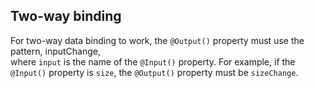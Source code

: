 ## Two-way binding

For two-way data binding to work, the `@Output()` property must use the pattern, inputChange,  
where `input` is the name of the `@Input()` property. For example, if the `@Input()` property is 
`size`, the `@Output()` property must be `sizeChange`.
